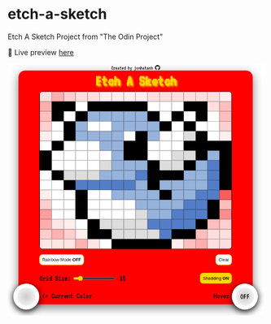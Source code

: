 # etch-a-sketch

Etch A Sketch Project from "The Odin Project"


📎 Live preview [here](https://jonhatanh.github.io/etch-a-sketch/)

![Etch A Sketch Preview](./img/Etch_A_Sketch_preview.png)